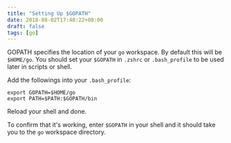 ```yaml
---
title: "Setting Up $GOPATH"
date: 2018-08-02T17:48:22+08:00
draft: false
tags: [go]
---
```


GOPATH specifies the location of your `go` workspace. By default this will be `$HOME/go`.
You should set your `$GOPATH`  in `.zshrc` or `.bash_profile` to be used later in scripts or shell.

Add the followings into your `.bash_profile`:

```
export GOPATH=$HOME/go
export PATH=$PATH:$GOPATH/bin
```

Reload your shell and done.

To confirm that it's working, enter `$GOPATH` in your shell and it should take you to the `go` workspace directory.